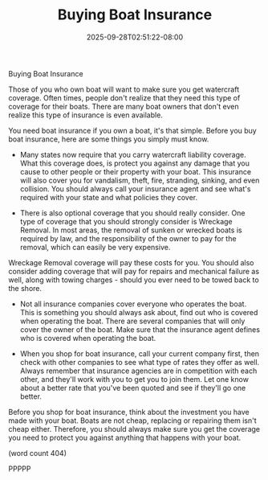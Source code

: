 ﻿---
title: "Buying Boat Insurance"
date: 2025-09-28T02:51:22-08:00
description: "Buying A Boat Tips for Web Success"
featured_image: "/images/Buying A Boat.jpg"
tags: ["Buying A Boat"]
---

Buying Boat Insurance

Those of you who own boat will want to make sure 
you get watercraft coverage.  Often times, people
don't realize that they need this type of coverage
for their boats.  There are many boat owners that
don't even realize this type of insurance is 
even available.

You need boat insurance if you own a boat, it's 
that simple.  Before you buy boat insurance, here
are some things you simply must know.

-  Many states now require that you carry watercraft
liability coverage.  What this coverage does, is 
protect you against any damage that you cause to
other people or their property with your boat.  This
insurance will also cover you for vandalism, theft, 
fire, stranding, sinking, and even collision.  You
should always call your insurance agent and see 
what's required with your state and what policies
they cover.

-  There is also optional coverage that you should
really consider.  One type of coverage that you 
should strongly consider is Wreckage Removal.  In
most areas, the removal of sunken or wrecked 
boats is required by law, and the responsibility
of the owner to pay for the removal, which can 
easily be very expensive.

Wreckage Removal coverage will pay these costs for
you.  You should also consider adding coverage 
that will pay for repairs and mechanical failure
as well, along with towing charges - should you
ever need to be towed back to the shore.

-  Not all insurance companies cover everyone who
operates the boat.  This is something you should 
always ask about, find out who is covered when 
operating the boat.  There are several companies 
that will only cover the owner of the boat.  Make
sure that the insurance agent defines who is 
covered when operating the boat.

-  When you shop for boat insurance, call your 
current company first, then check with other 
companies to see what type of rates they offer as 
well.  Always remember that insurance agencies 
are in competition with each other, and they'll
work with you to get you to join them.  Let one
know about a better rate that you've been quoted
and see if they'll go one better.

Before you shop for boat insurance, think about 
the investment you have made with your boat.  Boats
are not cheap, replacing or repairing them isn't 
cheap either.  Therefore, you should always make 
sure you get the coverage you need to protect you 
against anything that happens with your boat.

(word count 404)

PPPPP
